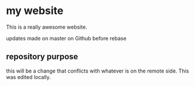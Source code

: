 # my website

This is a really awesome website.

updates made on master on Github before rebase

## repository purpose

this will be a change that conflicts
with whatever is on the remote side.
This was edited locally.